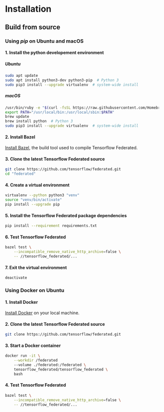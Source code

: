 # Installation

## Build from source

### Using *pip* on Ubuntu and macOS

#### 1. Install the python developement environment

##### Ubuntu

```bash
sudo apt update
sudo apt install python3-dev python3-pip  # Python 3
sudo pip3 install --upgrade virtualenv  # system-wide install
```

##### macOS

```bash
/usr/bin/ruby -e "$(curl -fsSL https://raw.githubusercontent.com/Homebrew/install/master/install)"
export PATH="/usr/local/bin:/usr/local/sbin:$PATH"
brew update
brew install python  # Python 3
sudo pip3 install --upgrade virtualenv  # system-wide install
```

#### 2. Install Bazel

[Install Bazel](https://docs.bazel.build/versions/master/install.html), the
build tool used to compile Tensorflow Federated.

#### 3. Clone the latest Tensorflow Federated source

```bash
git clone https://github.com/tensorflow/federated.git
cd "federated"
```

#### 4. Create a virtual environment

```bash
virtualenv --python python3 "venv"
source "venv/bin/activate"
pip install --upgrade pip
```

#### 5. Install the Tensorflow Federated package dependencies

```bash
pip install --requirement requirements.txt
```

#### 6. Test Tensorflow Federated

```bash
bazel test \
    --incompatible_remove_native_http_archive=false \
    -- //tensorflow_federated/...
```

#### 7. Exit the virtual environment

```bash
deactivate
```

### Using Docker on Ubuntu

#### 1. Install Docker

[Install Docker](https://docs.docker.com/install/) on your local machine.

#### 2. Clone the latest Tensorflow Federated source

```bash
git clone https://github.com/tensorflow/federated.git
```

#### 3. Start a Docker container

```bash
docker run -it \
    --workdir /federated
    --volume ./federated:/federated \
    tensorflow_federated/tensorflow_federated \
    bash
```

#### 4. Test Tensorflow Federated

```bash
bazel test \
    --incompatible_remove_native_http_archive=false \
    -- //tensorflow_federated/...
```
